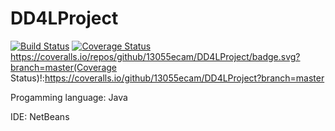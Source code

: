 # DD4LProject
[![Build Status](https://travis-ci.org/13055ecam/DD4LProject.svg?branch=master)](https://travis-ci.org/13055ecam/DD4LProject)
[![Coverage Status](https://coveralls.io/repos/github/13055ecam/DD4LProject/badge.svg?branch=master)](https://coveralls.io/github/13055ecam/DD4LProject?branch=master)
https://coveralls.io/repos/github/13055ecam/DD4LProject/badge.svg?branch=master(Coverage Status)!:https://coveralls.io/github/13055ecam/DD4LProject?branch=master

Progamming language: Java


IDE: NetBeans
